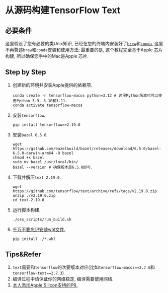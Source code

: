 # 从源码构建TensorFlow Text

## 必要条件

这里假设了您有必要的类Unix知识, 已经在您的终端内安装好了[`brew`](https://brew.sh)和[`conda`](https://github.com/conda-forge/miniforge), 这里不再赘述`brew`和`conda`安装和使用方法; 最重要的是, 这个教程完全基于Apple 芯片构建, 所以确保您手中的Mac是Apple 芯片.

## Step by Step

1. 创建新的环境并安装Apple提供的依赖项.

   ```shell
   conda create -n tensorflow-macos python=3.12 # 这里Python版本也可以使用Python 3.9, 3.10和3.11.
   conda activate tensorflow-macos
   ```
   
2. 安装`tensorflow`.

   ```shell
   pip install tensorflow==2.19.0
   ```

3. 安装`bazel 6.5.0`.

   ```shell
   wget https://github.com/bazelbuild/bazel/releases/download/6.5.0/bazel-6.5.0-darwin-arm64 -O bazel
   chmod +x bazel
   sudo mv bazel /usr/local/bin/
   bazel --version # 确保版本是6.5.0即可.
   ```

4. 下载并解压`text 2.19.0`.

   ```shell
   wget https://github.com/tensorflow/text/archive/refs/tags/v2.19.0.zip
   unzip ./v2.19.0.zip
   cd text-2.19.0
   ```

5. 运行脚本构建.

   ```shell
   ./oss_scripts/run_build.sh
   ```
   
6. [千万不要忘记安装whl文件.](https://github.com/sun1638650145/Libraries-and-Extensions-for-TensorFlow-for-Apple-Silicon/issues/2)

   ```shell
   pip install ./*.whl
   ```

## Tips&Refer

1. `text`需要和`tensorflow`的次要版本对应(比如`tensorflow-macos==2.7.0`和`tensorflow-text==2.7.3`)
2. 编译过程中请保证你的网络稳定, 编译需要使用网络.
3. [本人添加Apple Silicon支持的PR.](https://github.com/tensorflow/text/pull/756)

